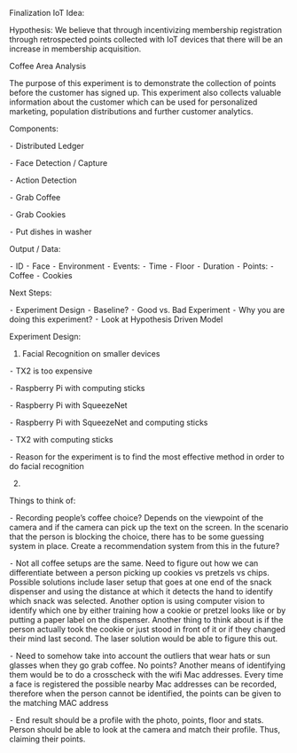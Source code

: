 Finalization IoT Idea:

Hypothesis: We believe that through incentivizing membership registration through retrospected points collected with IoT devices that there will be an increase in membership acquisition. 
 

Coffee Area Analysis

The purpose of this experiment is to demonstrate the collection of points before the customer has signed up. This experiment also collects valuable information about the customer which can be used for personalized marketing, population distributions and further customer analytics.

Components: 

⁃	Distributed Ledger

⁃	Face Detection / Capture

⁃	Action Detection

⁃	Grab Coffee

⁃	Grab Cookies

⁃	Put dishes in washer

 
Output / Data:

⁃	ID
⁃	Face
⁃	Environment
⁃	Events:
⁃	Time
⁃	Floor
⁃	Duration
⁃	Points:
⁃	Coffee 
⁃	Cookies

Next Steps:

⁃	Experiment Design
⁃	Baseline?
⁃	Good vs. Bad Experiment 
⁃	Why you are doing this experiment? 
⁃	Look at Hypothesis Driven Model 

Experiment Design:

1.	Facial Recognition on smaller devices

  ⁃	TX2 is too expensive
  
  ⁃	Raspberry Pi with computing sticks 
 
  ⁃	Raspberry Pi with SqueezeNet
  
  ⁃	Raspberry Pi with SqueezeNet and computing sticks
  
  ⁃	TX2 with computing sticks 
  
  ⁃	Reason for the experiment is to find the most effective method in order to do facial recognition 
  
 2.	 

Things to think of:

⁃	Recording people’s coffee choice? Depends on the viewpoint of the camera and if the camera can pick up the text on the screen. In the scenario that the person is blocking the choice, there has to be some guessing system in place. Create a recommendation system from this in the future?

⁃	Not all coffee setups are the same. Need to figure out how we can differentiate between a person picking up cookies vs pretzels vs chips. Possible solutions include laser setup that goes at one end of the snack dispenser and using the distance at which it detects the hand to identify which snack was selected. Another option is using computer vision to identify which one by either training how a cookie or pretzel looks like or by putting a paper label on the dispenser. Another thing to think about is if the person actually took the cookie or just stood in front of it or if they changed their mind last second. The laser solution would be able to figure this out. 

⁃	Need to somehow take into account the outliers that wear hats or sun glasses when they go grab coffee. No points? Another means of identifying them would be to do a crosscheck with the wifi Mac addresses. Every time a face is registered the possible nearby Mac addresses can be recorded, therefore when the person cannot be identified, the points can be given to the matching MAC address

⁃	End result should be a profile with the photo, points, floor and stats. Person should be able to look at the camera and match their profile. Thus, claiming their points.
